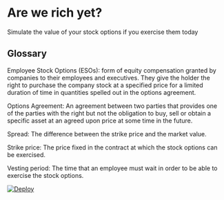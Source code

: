 # Are we rich yet?
Simulate the value of your stock options if you exercise them today

## Glossary

Employee Stock Options (ESOs): form of equity compensation granted by companies to their employees and executives. They give the holder the right to purchase the company stock at a specified price for a limited duration of time in quantities spelled out in the options agreement.

Options Agreement: An agreement between two parties that provides one of the parties with the right but not the obligation to buy, sell or obtain a specific asset at an agreed upon price at some time in the future.

Spread: The difference between the strike price and the market value.

Strike price: The price fixed in the contract at which the stock options can be exercised.

Vesting period: The time that an employee must wait in order to be able to exercise the stock options.

[![Deploy](https://www.herokucdn.com/deploy/button.svg)](https://heroku.com/deploy)
